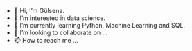 - 👋 Hi, I’m Gülsena.
- 👀 I’m interested in data science.
- 🌱 I’m currently learning Python, Machine Learning and SQL.
- 💞️ I’m looking to collaborate on ...
- 📫 How to reach me ...

<!---
aytekingulsena/aytekingulsena is a ✨ special ✨ repository because its `README.md` (this file) appears on your GitHub profile.
You can click the Preview link to take a look at your changes.
--->
